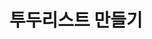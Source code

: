 # 투두리스트 만들기

<img svg='https://user-images.githubusercontent.com/107869548/196466484-a6a2339f-fe65-4cc8-bc0f-0b7b5f0330ec.gif'>